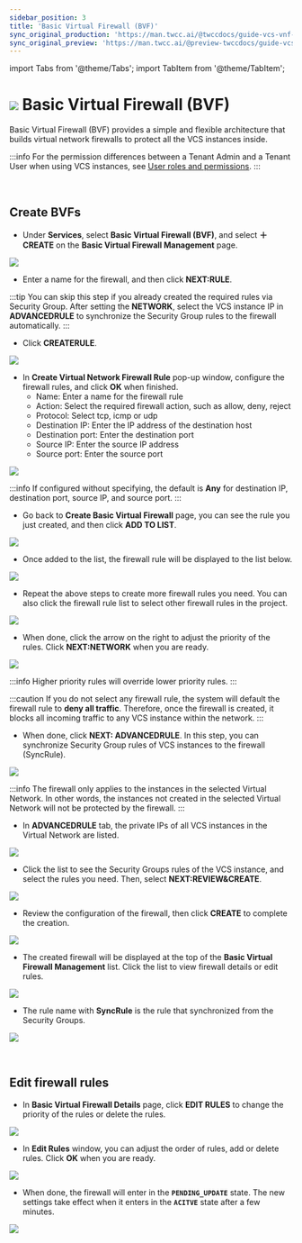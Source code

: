```yaml
---
sidebar_position: 3
title: 'Basic Virtual Firewall (BVF)'
sync_original_production: 'https://man.twcc.ai/@twccdocs/guide-vcs-vnf-en'
sync_original_preview: 'https://man.twcc.ai/@preview-twccdocs/guide-vcs-vnf-en'
---
```


import Tabs from '@theme/Tabs';
import TabItem from '@theme/TabItem';

# ![](https://cos.twcc.ai/SYS-MANUAL/uploads/upload_db2be9ff86eff33624e32feceedf17e7.png) Basic Virtual Firewall (BVF)

Basic Virtual Firewall (BVF) provides a simple and flexible architecture that builds virtual network firewalls to protect all the VCS instances inside.


:::info
For the permission differences between a Tenant Admin and a Tenant User when using VCS instances, see [<ins>User roles and permissions</ins>](https://man.twcc.ai/@twccdocs/role-main-en/https%3A%2F%2Fman.twcc.ai%2F%40twccdocs%2Frole-netndsec-en#%E5%9F%BA%E7%A4%8E%E8%99%9B%E6%93%AC%E9%98%B2%E7%81%AB%E7%89%86).
:::

<br/>


## Create BVFs

 * Under **Services**, select **Basic Virtual Firewall (BVF)**, and select **＋CREATE** on the **Basic Virtual Firewall Management** page. 

![](https://cos.twcc.ai/SYS-MANUAL/uploads/upload_37bb67321fe603b9c74a74dd5ae39bb8.png)


* Enter a name for the firewall, and then click **NEXT:RULE**.

:::tip
You can skip this step if you already created the required rules via Security Group. After setting the **NETWORK**, select the VCS instance IP in **ADVANCEDRULE** to synchronize the Security Group rules to the firewall automatically.
:::


* Click **CREATERULE**.

![](https://cos.twcc.ai/SYS-MANUAL/uploads/upload_6e69e5f81d8010e46a088c6d8987ce22.png)


*    In **Create Virtual Network Firewall Rule** pop-up window, configure the firewall rules, and click **OK** when finished.
     * Name: Enter a name for the firewall rule
     * Action: Select the required firewall action, such as allow, deny, reject
     * Protocol: Select tcp, icmp or udp
     * Destination IP: Enter the IP address of the destination host
     * Destination port: Enter the destination port
     * Source IP: Enter the source IP address
     * Source port: Enter the source port

    
![](https://cos.twcc.ai/SYS-MANUAL/uploads/upload_5602a4ac87886a1aaade283d4b24f82d.png)


:::info
If configured without specifying, the default is **Any** for destination IP, destination port, source IP, and source port.
:::


* Go back to **Create Basic Virtual Firewall** page, you can see the rule you just created, and then click **ADD TO LIST**.
    
![](https://cos.twcc.ai/SYS-MANUAL/uploads/upload_8ae6ec03f507390849b997d61598a200.png)


    
* Once added to the list, the firewall rule will be displayed to the list below.
    
![](https://cos.twcc.ai/SYS-MANUAL/uploads/upload_94d58d0c0e505fd3a3a72c6267f75c7b.png)




* Repeat the above steps to create more firewall rules you need. You can also click the firewall rule list to select other firewall rules in the project.
    

![](https://cos.twcc.ai/SYS-MANUAL/uploads/upload_3db9790f79cc6602d410d566809a893a.png)




* When done, click the arrow on the right to adjust the priority of the rules. Click **NEXT:NETWORK** when you are ready.

![](https://cos.twcc.ai/SYS-MANUAL/uploads/upload_1bebfde14baed80390409cfc43988e81.png)



:::info
Higher priority rules will override lower priority rules.
:::



:::caution
If you do not select any firewall rule, the system will default the firewall rule to **deny all traffic**. Therefore, once the firewall is created, it blocks all incoming traffic to any VCS instance within the network.
:::


* When done, click **NEXT: ADVANCEDRULE**. In this step, you can synchronize Security Group rules of VCS instances to the firewall (SyncRule).
    
![](https://cos.twcc.ai/SYS-MANUAL/uploads/upload_1341d832e30dcdb6f0c15783aee3b5c1.png)


:::info
The firewall only applies to the instances in the selected Virtual Network. In other words, the instances not created in the selected Virtual Network will not be protected by the firewall.
:::


* In **ADVANCEDRULE** tab, the private IPs of all VCS instances in the Virtual Network are listed.
    
![](https://cos.twcc.ai/SYS-MANUAL/uploads/upload_2929b889ef9643f3cbf14baa526c1b47.png)



* Click the list to see the Security Groups rules of the VCS instance, and select the rules you need. Then, select **NEXT:REVIEW&CREATE**.      
    
![](https://cos.twcc.ai/SYS-MANUAL/uploads/upload_40b2c19502f8a2719c255bdca19d4b61.png)



    
* Review the configuration of the firewall, then click **CREATE** to complete the creation.
    
![](https://cos.twcc.ai/SYS-MANUAL/uploads/upload_996b92643cffcc3d0655ad1a92b551d8.png)


    
* The created firewall will be displayed at the top of the **Basic Virtual Firewall Management** list. Click the list to view firewall details or edit rules.
    
![](https://cos.twcc.ai/SYS-MANUAL/uploads/upload_dc8eb828c5f05b90c84d000af35d9795.png)


- The rule name with **SyncRule** is the rule that synchronized from the Security Groups. 

![](https://cos.twcc.ai/SYS-MANUAL/uploads/upload_b07975c5d37b3436fc220158f4075db7.png)

<br/>


## Edit firewall rules

* In **Basic Virtual Firewall Details** page, click **EDIT RULES** to change the priority of the rules or delete the rules.

![](https://cos.twcc.ai/SYS-MANUAL/uploads/upload_02a39d79543f1feacc7b9c1eb082501b.png)


* In **Edit Rules** window, you can adjust the order of rules, add or delete rules. Click **OK** when you are ready.  
    
![](https://cos.twcc.ai/SYS-MANUAL/uploads/upload_13ba77ac86e1869ef8326ccd4f6f8c5b.png)


* When done, the firewall will enter in the **`PENDING_UPDATE`** state. The new settings take effect when it enters in the **`ACITVE`** state after a few minutes.

![](https://cos.twcc.ai/SYS-MANUAL/uploads/upload_e51c582e4b77a56e74f2f35b80176bf9.png)